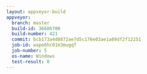 ```yaml
---
layout: appveyor-build
appveyor:
  branch: master
  build-id: 36686700
  build-number: 421
  commit: bcb173a4d8872ae7d5c176e03ae1a89df2f12251
  job-id: wape6hc01m3mugqf
  job-number: 5
  os-name: Windows
  test-result: 0
---
```

